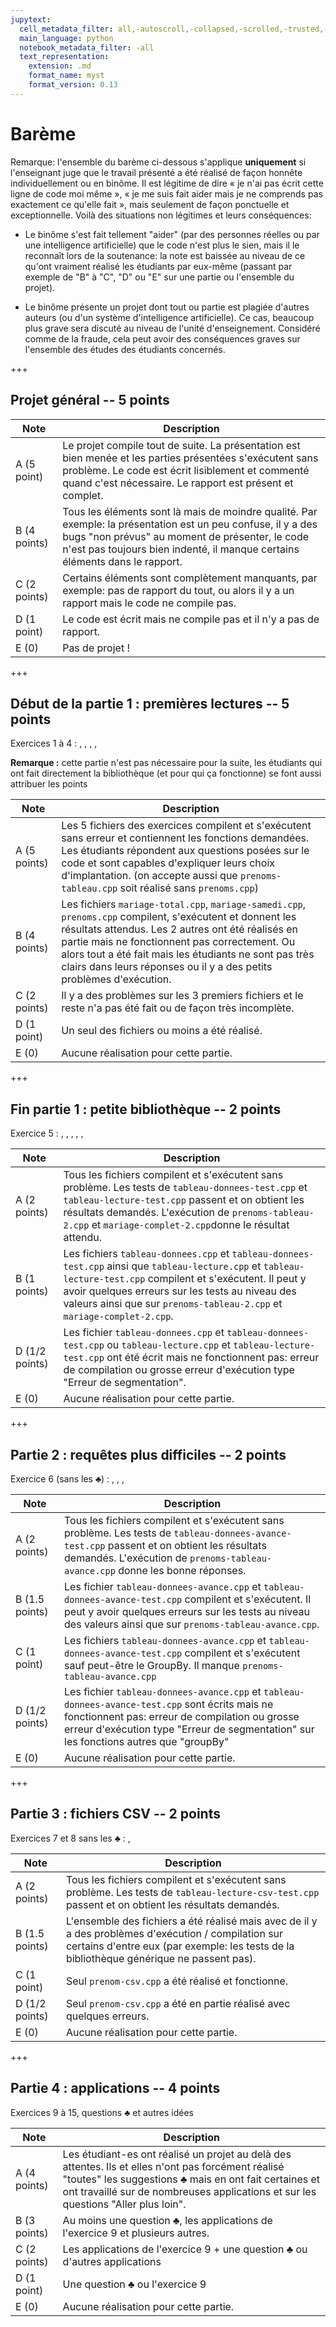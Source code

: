 ```yaml
---
jupytext:
  cell_metadata_filter: all,-autoscroll,-collapsed,-scrolled,-trusted,-ExecuteTime,-jp-MarkdownHeadingCollapsed,-user_expressions,-execution
  main_language: python
  notebook_metadata_filter: -all
  text_representation:
    extension: .md
    format_name: myst
    format_version: 0.13
---
```


Barème
======

Remarque: l'ensemble du barème ci-dessous s'applique **uniquement** si
l'enseignant juge que le travail présenté a été réalisé de façon honnête
individuellement ou en binôme. Il est légitime de dire « je n'ai pas
écrit cette ligne de code moi même », « je me suis fait aider mais je ne
comprends pas exactement ce qu'elle fait », mais seulement de façon
ponctuelle et exceptionnelle. Voilà des situations non légitimes et
leurs conséquences:

-   Le binôme s'est fait tellement "aider" (par des personnes réelles
    ou par une intelligence artificielle) que le code n'est plus le
    sien, mais il le reconnaît lors de la soutenance: la note est
    baissée au niveau de ce qu'ont vraiment réalisé les étudiants par
    eux-même (passant par exemple de "B" à "C", "D" ou "E" sur une
    partie ou l'ensemble du projet).

-   Le binôme présente un projet dont tout ou partie est plagiée
    d'autres auteurs (ou d'un système d'intelligence artificielle).
    Ce cas, beaucoup plus grave sera discuté au niveau de l'unité
    d'enseignement. Considéré comme de la fraude, cela peut
    avoir des conséquences graves sur l'ensemble des études des
    étudiants concernés.

+++

## Projet général -- 5 points


 Note          |  Description                                                                   
---------------|---------------------------------------------------------------------
 A (5 point)   | Le projet compile tout de suite. La présentation est bien menée et les parties présentées s'exécutent sans problème. Le code est écrit lisiblement et commenté quand c'est nécessaire. Le rapport est présent et complet. 
 B (4 points)  | Tous les éléments sont là mais de moindre qualité. Par exemple: la présentation est un peu confuse, il y a des bugs "non prévus" au moment de présenter, le code n'est pas toujours bien indenté, il manque certains éléments dans le rapport.
 C (2 points)  | Certains éléments sont complètement manquants, par exemple: pas de rapport du tout, ou alors il y a un rapport mais le code ne compile pas.
 D (1 point)   | Le code est écrit mais ne compile pas et il n'y a pas de rapport.
 E (0)         |  Pas de projet !

+++

## Début de la partie 1 : premières lectures -- 5 points

Exercices 1 à 4 : [](mariage-total.cpp), [](mariage-samedi.cpp), [](prenoms.cpp),
[](mariage-complet.cpp), [](prenoms-tableau.cpp)

**Remarque :** cette partie n'est pas nécessaire pour la suite, les étudiants qui ont fait directement la bibliothèque (et pour qui ça fonctionne) se font aussi attribuer les points

 Note          |  Description                                                                   
---------------|---------------------------------------------------------------------
 A (5 points)  | Les 5 fichiers des exercices compilent et s'exécutent sans erreur et contiennent les fonctions demandées. Les étudiants répondent aux questions posées sur le code et sont capables d'expliquer leurs choix d'implantation. (on accepte aussi que `prenoms-tableau.cpp` soit réalisé sans `prenoms.cpp`)
 B (4 points)  | Les fichiers `mariage-total.cpp`, `mariage-samedi.cpp`, `prenoms.cpp` compilent, s'exécutent et donnent les résultats attendus. Les 2 autres ont été réalisés en partie mais ne fonctionnent pas correctement. Ou alors tout a été fait mais les étudiants ne sont pas très clairs dans leurs réponses ou il y a des petits problèmes d'exécution.
 C (2 points)  | Il y a des problèmes sur les 3 premiers fichiers et le reste n'a pas été fait ou de façon très incomplète.
 D (1 point)   | Un seul des fichiers ou moins a été réalisé.
 E (0)         | Aucune réalisation pour cette partie.

+++

## Fin partie 1 : petite bibliothèque -- 2 points

Exercice 5 :  [](tableau-donnees.cpp),  [](tableau-donnees-test.cpp), [](tableau-lecture.cpp),
[](tableau-lecture-test.cpp), [](prenoms-tableau-2.cpp), [](mariage-complet-2.cpp)

 Note            |  Description                                             
-----------------|---------------------------------------------------------------------
 A (2 points)    | Tous les fichiers compilent et s'exécutent sans problème. Les tests de `tableau-donnees-test.cpp` et `tableau-lecture-test.cpp` passent et on obtient les résultats demandés. L'exécution de `prenoms-tableau-2.cpp`  et `mariage-complet-2.cpp`donne le résultat attendu.
  B (1 points)   |     Les fichiers `tableau-donnees.cpp` et `tableau-donnees-test.cpp` ainsi que `tableau-lecture.cpp` et `tableau-lecture-test.cpp` compilent et s'exécutent. Il peut y avoir quelques erreurs sur les tests au niveau des valeurs ainsi que sur `prenoms-tableau-2.cpp` et `mariage-complet-2.cpp`.
  D (1/2 points) |   Les fichier `tableau-donnees.cpp` et `tableau-donnees-test.cpp` ou `tableau-lecture.cpp` et `tableau-lecture-test.cpp` ont été écrit mais ne fonctionnent pas: erreur de compilation ou grosse erreur d'exécution type "Erreur de segmentation".
  E (0)          |  Aucune réalisation pour cette partie.

+++

## Partie 2 : requêtes plus difficiles -- 2 points

Exercice 6 (sans les $\clubsuit$) : [](tableau-donnees-avance.cpp), [](tableau-donnees-avance-test.cpp), [](mariage-complet-3.cpp), [](prenoms-tableau-avance.cpp)

 Note            |  Description                                             
-----------------|---------------------------------------------------------------------
 A (2 points)    | Tous les fichiers compilent et s'exécutent sans problème. Les tests de `tableau-donnees-avance-test.cpp` passent et on obtient les résultats demandés. L'exécution de `prenoms-tableau-avance.cpp` donne les bonne réponses.
 B (1.5 points)  | Les fichier `tableau-donnees-avance.cpp` et `tableau-donnees-avance-test.cpp` compilent et s'exécutent. Il peut y avoir quelques erreurs sur les tests au niveau des valeurs ainsi que sur `prenoms-tableau-avance.cpp`.
 C (1 point)     | Les fichiers `tableau-donnees-avance.cpp` et `tableau-donnees-avance-test.cpp` compilent et s'exécutent sauf peut-être le GroupBy. Il manque `prenoms-tableau-avance.cpp`
  D (1/2 points) | Les fichier `tableau-donnees-avance.cpp` et `tableau-donnees-avance-test.cpp` sont écrits mais ne fonctionnent pas: erreur de compilation ou grosse erreur d'exécution type "Erreur de segmentation" sur les fonctions autres que "groupBy"
  E (0)          | Aucune réalisation pour cette partie.

+++

## Partie 3 : fichiers CSV  -- 2 points

Exercices 7 et 8 sans les $\clubsuit$ : [](prenoms-csv.cpp), [](tableau-lecture-csv.cpp) [](tableau-lecture-csv-test.cpp)

 Note            |  Description                                             
-----------------|---------------------------------------------------------------------
  A (2 points)   |  Tous les fichiers compilent et s'exécutent sans problème. Les tests de `tableau-lecture-csv-test.cpp` passent et on obtient les résultats demandés.
  B (1.5 points) |  L'ensemble des fichiers a été réalisé mais avec de il y a des problèmes d'exécution / compilation sur certains d'entre eux (par exemple: les tests de la bibliothèque générique ne passent pas). 
  C (1 point)    |  Seul `prenom-csv.cpp` a été réalisé et fonctionne.
  D (1/2 points) |  Seul `prenom-csv.cpp` a été en partie réalisé avec quelques erreurs.
  E (0)          |  Aucune réalisation pour cette partie.

+++

## Partie 4 : applications -- 4 points

Exercices 9 à 15, questions $\clubsuit$ et autres idées

 Note            |  Description                                             
-----------------|---------------------------------------------------------------------
 A (4 points)    | Les étudiant-es ont réalisé un projet au delà des attentes. Ils et elles n'ont pas forcément réalisé "toutes" les suggestions $\clubsuit$ mais en ont fait certaines et ont travaillé sur de nombreuses applications et sur les questions "Aller plus loin".
 B (3 points)    | Au moins une question $\clubsuit$, les applications de l'exercice 9 et plusieurs autres.
 C (2 points)    | Les applications de l'exercice 9 + une question $\clubsuit$ ou d'autres applications
 D (1 point)     |  Une question $\clubsuit$ ou l'exercice 9
  E (0)          | Aucune réalisation pour cette partie.

```{code-cell}

```

